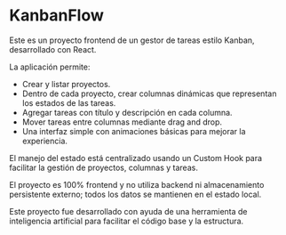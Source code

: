 # KanbanFlow

Este es un proyecto frontend de un gestor de tareas estilo Kanban, desarrollado con React.

La aplicación permite:

- Crear y listar proyectos.
- Dentro de cada proyecto, crear columnas dinámicas que representan los estados de las tareas.
- Agregar tareas con título y descripción en cada columna.
- Mover tareas entre columnas mediante drag and drop.
- Una interfaz simple con animaciones básicas para mejorar la experiencia.

El manejo del estado está centralizado usando un Custom Hook para facilitar la gestión de proyectos, columnas y tareas.

El proyecto es 100% frontend y no utiliza backend ni almacenamiento persistente externo; todos los datos se mantienen en el estado local.

Este proyecto fue desarrollado con ayuda de una herramienta de inteligencia artificial para facilitar el código base y la estructura.
